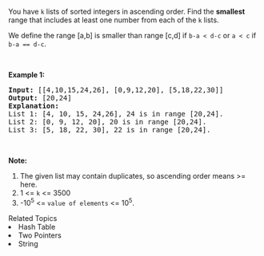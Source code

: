 <p>You have <code>k</code> lists of sorted integers in ascending order. Find the <b>smallest</b> range that includes at least one number from each of the <code>k</code> lists.</p>

<p>We define the range [a,b] is smaller than range [c,d] if <code>b-a &lt; d-c</code> or <code>a &lt; c</code> if <code>b-a == d-c</code>.</p>

<p>&nbsp;</p>

<p><b>Example 1:</b></p>

<pre>
<b>Input: </b>[[4,10,15,24,26], [0,9,12,20], [5,18,22,30]]
<b>Output:</b> [20,24]
<b>Explanation:</b> 
List 1: [4, 10, 15, 24,26], 24 is in range [20,24].
List 2: [0, 9, 12, 20], 20 is in range [20,24].
List 3: [5, 18, 22, 30], 22 is in range [20,24].
</pre>

<p>&nbsp;</p>

<p><b>Note:</b></p>

<ol>
	<li>The given list may contain duplicates, so ascending order means &gt;= here.</li>
	<li>1 &lt;= <code>k</code> &lt;= 3500</li>
	<li>-10<sup>5</sup> &lt;= <code>value of elements</code> &lt;= 10<sup>5</sup>.</li>
</ol>
<div><div>Related Topics</div><div><li>Hash Table</li><li>Two Pointers</li><li>String</li></div></div>